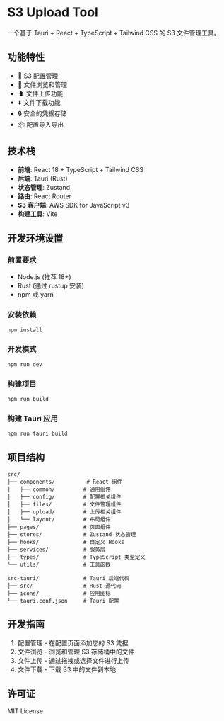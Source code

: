 # S3 Upload Tool

一个基于 Tauri + React + TypeScript + Tailwind CSS 的 S3 文件管理工具。

## 功能特性

- 🔧 S3 配置管理
- 📁 文件浏览和管理
- ⬆️ 文件上传功能
- ⬇️ 文件下载功能
- 🔒 安全的凭据存储
- 📦 配置导入导出

## 技术栈

- **前端**: React 18 + TypeScript + Tailwind CSS
- **后端**: Tauri (Rust)
- **状态管理**: Zustand
- **路由**: React Router
- **S3 客户端**: AWS SDK for JavaScript v3
- **构建工具**: Vite

## 开发环境设置

### 前置要求

- Node.js (推荐 18+)
- Rust (通过 rustup 安装)
- npm 或 yarn

### 安装依赖

```bash
npm install
```

### 开发模式

```bash
npm run dev
```

### 构建项目

```bash
npm run build
```

### 构建 Tauri 应用

```bash
npm run tauri build
```

## 项目结构

```
src/
├── components/          # React 组件
│   ├── common/         # 通用组件
│   ├── config/         # 配置相关组件
│   ├── files/          # 文件管理组件
│   ├── upload/         # 上传相关组件
│   └── layout/         # 布局组件
├── pages/              # 页面组件
├── stores/             # Zustand 状态管理
├── hooks/              # 自定义 Hooks
├── services/           # 服务层
├── types/              # TypeScript 类型定义
└── utils/              # 工具函数

src-tauri/              # Tauri 后端代码
├── src/                # Rust 源代码
├── icons/              # 应用图标
└── tauri.conf.json     # Tauri 配置
```

## 开发指南

1. 配置管理 - 在配置页面添加您的 S3 凭据
2. 文件浏览 - 浏览和管理 S3 存储桶中的文件
3. 文件上传 - 通过拖拽或选择文件进行上传
4. 文件下载 - 下载 S3 中的文件到本地

## 许可证

MIT License